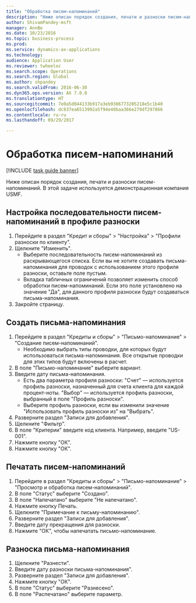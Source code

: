 ```yaml
--- 
title: "Обработка писем-напоминаний"
description: "Ниже описан порядок создания, печати и разноски писем-напоминаний."
author: ShivamPandey-msft
manager: AnnBe
ms.date: 10/23/2016
ms.topic: business-process
ms.prod: 
ms.service: dynamics-ax-applications
ms.technology: 
audience: Application User
ms.reviewer: twheeloc
ms.search.scope: Operations
ms.search.region: Global
ms.author: shpandey
ms.search.validFrom: 2016-06-30
ms.dyn365.ops.version: AX 7.0.0
ms.translationtype: HT
ms.sourcegitcommit: 7e0a5d044133b917a3eb9386773205218e5c1b40
ms.openlocfilehash: dc837ea6513992a5f94e48baa366e279df297866
ms.contentlocale: ru-ru
ms.lasthandoff: 09/29/2017

---
```

# <a name="process-collection-letters"></a>Обработка писем-напоминаний

[!INCLUDE [task guide banner](../../includes/task-guide-banner.md)]

Ниже описан порядок создания, печати и разноски писем-напоминаний. В этой задаче используется демонстрационная компания USMF.


## <a name="set-up-a-collection-letter-sequence-on-the-posting-profile"></a>Настройка последовательности писем-напоминаний в профиле разноски
1. Перейдите в раздел "Кредит и сборы" > "Настройка" > "Профили разноски по клиенту".
2. Щелкните "Изменить".
    * Выберите последовательность писем-напоминаний из раскрывающегося списка. Если вы не хотите создавать письма-напоминания для проводок с использованием этого профиля разноски, оставьте поле пустым.  
    * Вкладка табличных ограничений позволяет изменить способ обработки писем-напоминаний. Если это поле установлено на значение "Да", для данного профиля разноски будут создаваться письма-напоминания.  
3. Закройте страницу.

## <a name="create-collection-letters"></a>Создать письма-напоминания
1. Перейдите в раздел "Кредиты и сборы" > "Письмо-напоминание" > "Создание писем-напоминаний".
    * Необходимо выбрать типы проводки, для которых будут использоваться письма-напоминания. Все открытые проводки для этих типов будут включены в расчет.  
2. В поле "Письмо-напоминание" выберите вариант.
3. Введите дату письма-напоминания.
    * Есть два параметра профиля разноски:   "Счет" — используется профиль разноски, назначенный для счета клиента для каждой процент-ноты.   "Выбор" — используется профиль разноски, выбранный в поле "Профиль разноски".  
    * Выберите профиль разноски, если вы изменили значение "Использовать профиль разноски из" на "Выбрать".  
4. Разверните раздел "Записи для добавления".
5. Щелкните "Фильтр".
6. В поле "Критерии" введите код клиента. Например, введите "US-001".
7. Нажмите кнопку "OК".
8. Нажмите кнопку "OК".

## <a name="print-collection-letters"></a>Печатать писем-напоминаний
1. Перейдите в раздел "Кредиты и сборы" > "Письмо-напоминание" > "Просмотр и обработка писем-напоминаний".
2. В поле "Статус" выберите "Создано".
3. В поле "Напечатано" выберите "Не напечатано".
4. Нажмите кнопку Печать.
5. Щелкните "Примечание к письму-напоминанию".
6. Разверните раздел "Записи для добавления".
7. Введите дату прекращения для разноски.
8. Нажмите "ОК", чтобы напечатать письмо-напоминание.

## <a name="post-the-collection-letter"></a>Разноска письма-напоминания
1. Щелкните "Разнести".
2. Введите дату разноски письма-напоминания".
3. Разверните раздел "Записи для добавления".
4. Нажмите кнопку "OК".
5. В поле "Статус" выберите "Разнесено".
6. В поле "Распечатано" выберите параметр.


